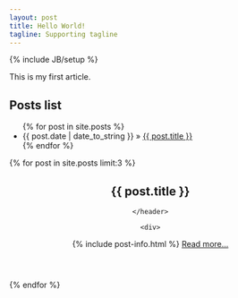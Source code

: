 ```yaml
---
layout: post
title: Hello World!
tagline: Supporting tagline
---
```

{% include JB/setup %}

This is my first article.

## Posts list

<ul class="posts">
  {% for post in site.posts %}
    <li><span>{{ post.date | date_to_string }}</span> &raquo; <a href="{{ BASE_PATH }}{{ post.url }}">{{ post.title }}</a></li>
  {% endfor %}
</ul>



{% for post in site.posts limit:3 %}
  <article class="post">
    <header>
      <h2>{{ post.title }}</h2>
     
    </header>

    <div>
   {% include post-info.html %}
    </div>
    <a href="{{ post.url }}">Read more&hellip;</a>
  </article>
{% endfor %}

